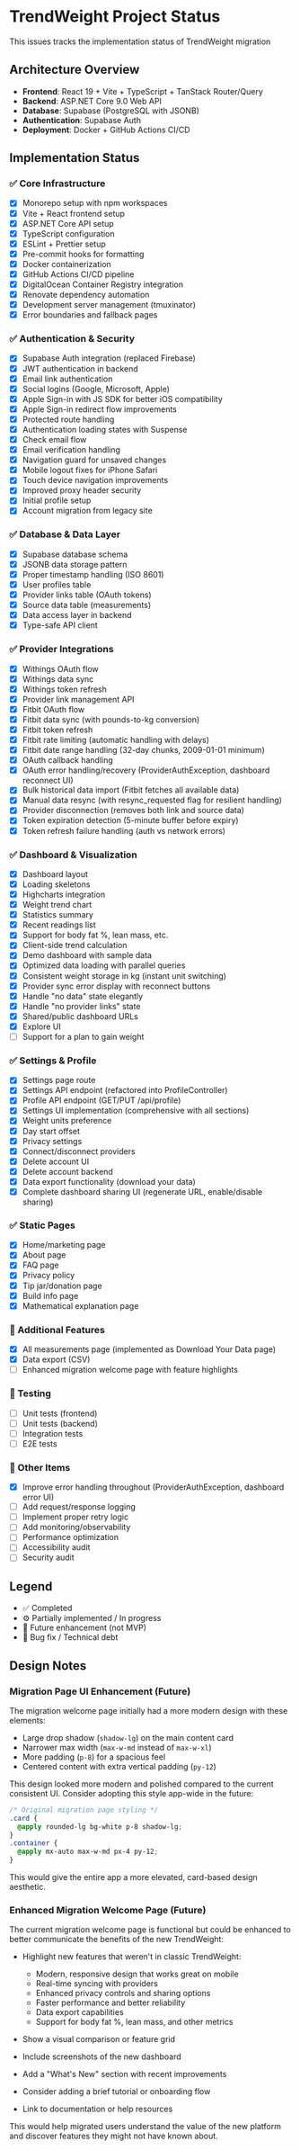 # TrendWeight Project Status

This issues tracks the implementation status of TrendWeight migration

## Architecture Overview

- **Frontend**: React 19 + Vite + TypeScript + TanStack Router/Query
- **Backend**: ASP.NET Core 9.0 Web API
- **Database**: Supabase (PostgreSQL with JSONB)
- **Authentication**: Supabase Auth
- **Deployment**: Docker + GitHub Actions CI/CD

## Implementation Status

### ✅ Core Infrastructure

- [x] Monorepo setup with npm workspaces
- [x] Vite + React frontend setup
- [x] ASP.NET Core API setup
- [x] TypeScript configuration
- [x] ESLint + Prettier setup
- [x] Pre-commit hooks for formatting
- [x] Docker containerization
- [x] GitHub Actions CI/CD pipeline
- [x] DigitalOcean Container Registry integration
- [x] Renovate dependency automation
- [x] Development server management (tmuxinator)
- [x] Error boundaries and fallback pages

### ✅ Authentication & Security

- [x] Supabase Auth integration (replaced Firebase)
- [x] JWT authentication in backend
- [x] Email link authentication
- [x] Social logins (Google, Microsoft, Apple)
- [x] Apple Sign-in with JS SDK for better iOS compatibility
- [x] Apple Sign-in redirect flow improvements
- [x] Protected route handling
- [x] Authentication loading states with Suspense
- [x] Check email flow
- [x] Email verification handling
- [x] Navigation guard for unsaved changes
- [x] Mobile logout fixes for iPhone Safari
- [x] Touch device navigation improvements
- [x] Improved proxy header security
- [x] Initial profile setup
- [x] Account migration from legacy site

### ✅ Database & Data Layer

- [x] Supabase database schema
- [x] JSONB data storage pattern
- [x] Proper timestamp handling (ISO 8601)
- [x] User profiles table
- [x] Provider links table (OAuth tokens)
- [x] Source data table (measurements)
- [x] Data access layer in backend
- [x] Type-safe API client

### ✅ Provider Integrations

- [x] Withings OAuth flow
- [x] Withings data sync
- [x] Withings token refresh
- [x] Provider link management API
- [x] Fitbit OAuth flow
- [x] Fitbit data sync (with pounds-to-kg conversion)
- [x] Fitbit token refresh
- [x] Fitbit rate limiting (automatic handling with delays)
- [x] Fitbit date range handling (32-day chunks, 2009-01-01 minimum)
- [x] OAuth callback handling
- [x] OAuth error handling/recovery (ProviderAuthException, dashboard reconnect UI)
- [x] Bulk historical data import (Fitbit fetches all available data)
- [x] Manual data resync (with resync_requested flag for resilient handling)
- [x] Provider disconnection (removes both link and source data)
- [x] Token expiration detection (5-minute buffer before expiry)
- [x] Token refresh failure handling (auth vs network errors)

### ✅ Dashboard & Visualization

- [x] Dashboard layout
- [x] Loading skeletons
- [x] Highcharts integration
- [x] Weight trend chart
- [x] Statistics summary
- [x] Recent readings list
- [x] Support for body fat %, lean mass, etc.
- [x] Client-side trend calculation
- [x] Demo dashboard with sample data
- [x] Optimized data loading with parallel queries
- [x] Consistent weight storage in kg (instant unit switching)
- [x] Provider sync error display with reconnect buttons
- [x] Handle "no data" state elegantly
- [x] Handle "no provider links" state
- [x] Shared/public dashboard URLs
- [x] Explore UI
- [ ] Support for a plan to gain weight

### ✅ Settings & Profile

- [x] Settings page route
- [x] Settings API endpoint (refactored into ProfileController)
- [x] Profile API endpoint (GET/PUT /api/profile)
- [x] Settings UI implementation (comprehensive with all sections)
- [x] Weight units preference
- [x] Day start offset
- [x] Privacy settings
- [x] Connect/disconnect providers
- [x] Delete account UI
- [x] Delete account backend
- [x] Data export functionality (download your data)
- [x] Complete dashboard sharing UI (regenerate URL, enable/disable sharing)

### ✅ Static Pages

- [x] Home/marketing page
- [x] About page
- [x] FAQ page
- [x] Privacy policy
- [x] Tip jar/donation page
- [x] Build info page
- [x] Mathematical explanation page

### 🚀 Additional Features

- [x] All measurements page (implemented as Download Your Data page)
- [x] Data export (CSV)
- [ ] Enhanced migration welcome page with feature highlights

### 🔧 Testing

- [ ] Unit tests (frontend)
- [ ] Unit tests (backend)
- [ ] Integration tests
- [ ] E2E tests

### 🐛 Other Items

- [x] Improve error handling throughout (ProviderAuthException, dashboard error UI)
- [ ] Add request/response logging
- [ ] Implement proper retry logic
- [ ] Add monitoring/observability
- [ ] Performance optimization
- [ ] Accessibility audit
- [ ] Security audit

## Legend

- ✅ Completed
- ⚙️ Partially implemented / In progress
- 🚀 Future enhancement (not MVP)
- 🐛 Bug fix / Technical debt

## Design Notes

### Migration Page UI Enhancement (Future)

The migration welcome page initially had a more modern design with these elements:
- Large drop shadow (`shadow-lg`) on the main content card
- Narrower max width (`max-w-md` instead of `max-w-xl`)
- More padding (`p-8`) for a spacious feel
- Centered content with extra vertical padding (`py-12`)

This design looked more modern and polished compared to the current consistent UI. Consider adopting this style app-wide in the future:
```css
/* Original migration page styling */
.card {
  @apply rounded-lg bg-white p-8 shadow-lg;
}
.container {
  @apply mx-auto max-w-md px-4 py-12;
}
```

This would give the entire app a more elevated, card-based design aesthetic.

### Enhanced Migration Welcome Page (Future)

The current migration welcome page is functional but could be enhanced to better communicate the benefits of the new TrendWeight:

- Highlight new features that weren't in classic TrendWeight:
  - Modern, responsive design that works great on mobile
  - Real-time syncing with providers
  - Enhanced privacy controls and sharing options
  - Faster performance and better reliability
  - Data export capabilities
  - Support for body fat %, lean mass, and other metrics
  
- Show a visual comparison or feature grid
- Include screenshots of the new dashboard
- Add a "What's New" section with recent improvements
- Consider adding a brief tutorial or onboarding flow
- Link to documentation or help resources

This would help migrated users understand the value of the new platform and discover features they might not have known about.
